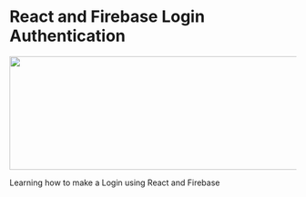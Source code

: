 # React and Firebase Login Authentication

<img src="https://miro.medium.com/max/2800/0*FsQGQO-4C5DZVZKY.png"  width="550" height="200" />

Learning how to make a Login using React and Firebase
